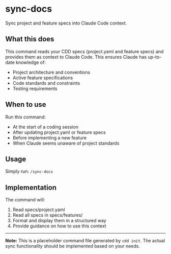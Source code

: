 # sync-docs

Sync project and feature specs into Claude Code context.

## What this does

This command reads your CDD specs (project.yaml and feature specs) and provides them as context to Claude Code. This ensures Claude has up-to-date knowledge of:

- Project architecture and conventions
- Active feature specifications
- Code standards and constraints
- Testing requirements

## When to use

Run this command:
- At the start of a coding session
- After updating project.yaml or feature specs
- Before implementing a new feature
- When Claude seems unaware of project standards

## Usage

Simply run: `/sync-docs`

## Implementation

The command will:
1. Read specs/project.yaml
2. Read all specs in specs/features/
3. Format and display them in a structured way
4. Provide guidance on how to use this context

---

**Note:** This is a placeholder command file generated by `cdd init`. The actual sync functionality should be implemented based on your needs.
